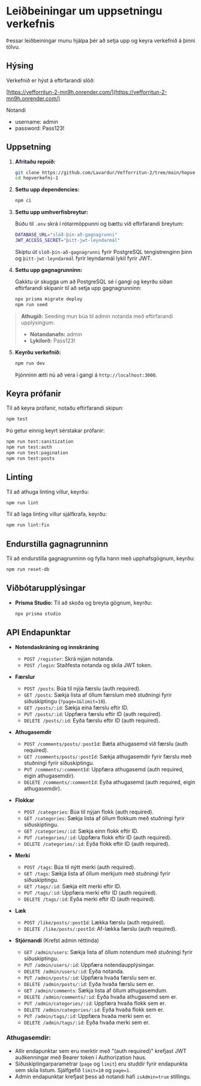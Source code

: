 # Leiðbeiningar um uppsetningu verkefnis

Þessar leiðbeiningar munu hjálpa þér að setja upp og keyra verkefnið á þinni tölvu.

## Hýsing

Verkefnið er hýst á eftirfarandi slóð:

[https://vefforritun-2-mn9h.onrender.com/](https://vefforritun-2-mn9h.onrender.com/)

Notandi
- username: admin
- password: Pass123!

## Uppsetning

1. **Afritaðu repoið:**

   ```sh
   git clone https://github.com/Lavardur/Vefforritun-2/tree/main/hopverkefni-1.git
   cd hopverkefni-1
   ```

2. **Settu upp dependencies:**

   ```sh
   npm ci
   ```

3. **Settu upp umhverfisbreytur:**

   Búðu til `.env` skrá í rótarmöppunni og bættu við eftirfarandi breytum:

   ```sh
   DATABASE_URL="slóð-þín-að-gagnagrunni"
   JWT_ACCESS_SECRET="þitt-jwt-leyndarmál"
   ```

   Skiptu út `slóð-þín-að-gagnagrunni` fyrir PostgreSQL tengistrenginn þinn og `þitt-jwt-leyndarmál` fyrir leyndarmál lykil fyrir JWT.

4. **Settu upp gagnagrunninn:**

   Gakktu úr skugga um að PostgreSQL sé í gangi og keyrðu síðan eftirfarandi skipanir til að setja upp gagnagrunninn:

   ```sh
   npx prisma migrate deploy
   npm run seed
   ```

  > **Athugið:** Seeding mun búa til admin notanda með eftirfarandi upplýsingum:
  >
  > - **Notandanafn:** admin
  > - **Lykilorð:** Pass123!

5. **Keyrðu verkefnið:**

   ```sh
   npm run dev
   ```

   Þjónninn ætti nú að vera í gangi á `http://localhost:3000`.

## Keyra prófanir

Til að keyra prófanir, notaðu eftirfarandi skipun:

```sh
npm test
```

Þú getur einnig keyrt sérstakar prófanir:

```sh
npm run test:sanitization
npm run test:auth
npm run test:pagination
npm run test:posts
```

## Linting

Til að athuga linting villur, keyrðu:

```sh
npm run lint
```

Til að laga linting villur sjálfkrafa, keyrðu:

```sh
npm run lint:fix
```

## Endurstilla gagnagrunninn

Til að endurstilla gagnagrunninn og fylla hann með upphafsgögnum, keyrðu:

```sh
npm run reset-db
```

## Viðbótarupplýsingar

- **Prisma Studio:** Til að skoða og breyta gögnum, keyrðu:

  ```sh
  npx prisma studio
  ```

## API Endapunktar

- **Notendaskráning og innskráning**
  - `POST /register`: Skrá nýjan notanda.
  - `POST /login`: Staðfesta notanda og skila JWT token.

- **Færslur**
  - `POST /posts`: Búa til nýja færslu (auth required).
  - `GET /posts`: Sækja lista af öllum færslum með stuðningi fyrir síðuskiptingu (`?page=1&limit=10`).
  - `GET /posts/:id`: Sækja eina færslu eftir ID.
  - `PUT /posts/:id`: Uppfæra færslu eftir ID (auth required).
  - `DELETE /posts/:id`: Eyða færslu eftir ID (auth required).

- **Athugasemdir**
  - `POST /comments/posts/:postId`: Bæta athugasemd við færslu (auth required).
  - `GET /comments/posts/:postId`: Sækja athugasemdir fyrir færslu með stuðningi fyrir síðuskiptingu.
  - `PUT /comments/:commentId`: Uppfæra athugasemd (auth required, eigin athugasemdir).
  - `DELETE /comments/:commentId`: Eyða athugasemd (auth required, eigin athugasemdir).

- **Flokkar**
  - `POST /categories`: Búa til nýjan flokk (auth required).
  - `GET /categories`: Sækja lista af öllum flokkum með stuðningi fyrir síðuskiptingu.
  - `GET /categories/:id`: Sækja einn flokk eftir ID.
  - `PUT /categories/:id`: Uppfæra flokk eftir ID (auth required).
  - `DELETE /categories/:id`: Eyða flokk eftir ID (auth required).

- **Merki**
  - `POST /tags`: Búa til nýtt merki (auth required).
  - `GET /tags`: Sækja lista af öllum merkjum með stuðningi fyrir síðuskiptingu.
  - `GET /tags/:id`: Sækja eitt merki eftir ID.
  - `PUT /tags/:id`: Uppfæra merki eftir ID (auth required).
  - `DELETE /tags/:id`: Eyða merki eftir ID (auth required).

- **Læk**
  - `POST /like/posts/:postId`: Lækka færslu (auth required).
  - `DELETE /like/posts/:postId`: Af-lækka færslu (auth required).

- **Stjórnandi** (Krefst admin réttinda)
  - `GET /admin/users`: Sækja lista af öllum notendum með stuðningi fyrir síðuskiptingu.
  - `PUT /admin/users/:id`: Uppfæra notendaupplýsingar.
  - `DELETE /admin/users/:id`: Eyða notanda.
  - `PUT /admin/posts/:id`: Uppfæra hvaða færslu sem er.
  - `DELETE /admin/posts/:id`: Eyða hvaða færslu sem er.
  - `GET /admin/comments`: Sækja lista af öllum athugasemdum.
  - `DELETE /admin/comments/:id`: Eyða hvaða athugasemd sem er.
  - `PUT /admin/categories/:id`: Uppfæra hvaða flokk sem er.
  - `DELETE /admin/categories/:id`: Eyða hvaða flokk sem er.
  - `PUT /admin/tags/:id`: Uppfæra hvaða merki sem er.
  - `DELETE /admin/tags/:id`: Eyða hvaða merki sem er.

### Athugasemdir:

- Allir endapunktar sem eru merktir með "(auth required)" krefjast JWT auðkenningar með Bearer token í Authorization haus.
- Síðuskiptingarparametrar (`page` og `limit`) eru studdir fyrir endapunkta sem skila listum. Sjálfgefið `limit=10` og `page=1`.
- Admin endapunktar krefjast þess að notandi hafi `isAdmin=true` stillingu.
